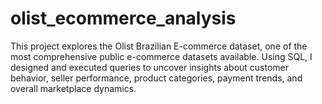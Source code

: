 # olist_ecommerce_analysis
This project explores the Olist Brazilian E-commerce dataset, one of the most comprehensive public e-commerce datasets available. Using SQL, I designed and executed queries to uncover insights about customer behavior, seller performance, product categories, payment trends, and overall marketplace dynamics.
